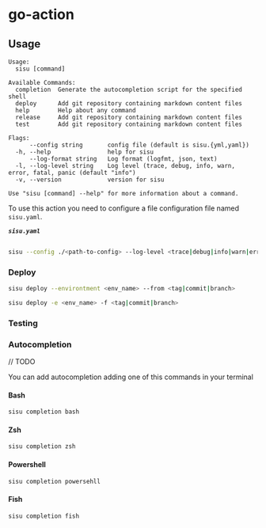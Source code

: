 # go-action

## Usage

```
Usage:
  sisu [command]

Available Commands:
  completion  Generate the autocompletion script for the specified shell
  deploy      Add git repository containing markdown content files
  help        Help about any command
  release     Add git repository containing markdown content files
  test        Add git repository containing markdown content files

Flags:
      --config string       config file (default is sisu.{yml,yaml})
  -h, --help                help for sisu
      --log-format string   Log format (logfmt, json, text)
  -l, --log-level string    Log level (trace, debug, info, warn, error, fatal, panic (default "info")
  -v, --version             version for sisu

Use "sisu [command] --help" for more information about a command.
```

To use this action you need to configure a file configuration file named `sisu.yaml`.

**_`sisu.yaml`_**

```yaml

```

```bash
sisu --config ./<path-to-config> --log-level <trace|debug|info|warn|error|panic> --log-format
```

### Deploy

```bash
sisu deploy --environtment <env_name> --from <tag|commit|branch>
```

```bash
sisu deploy -e <env_name> -f <tag|commit|branch>
```

### Testing

### Autocompletion

// TODO

You can add autocompletion adding one of this commands in your terminal

#### Bash

```bash
sisu completion bash
```

#### Zsh

```bash
sisu completion zsh
```

#### Powershell

```bash
sisu completion powersehll
```

#### Fish

```bash
sisu completion fish
```
